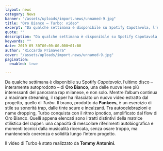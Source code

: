 ```yaml
---
layout: news
category: News
banner: "/assets/uploads/import.news/unnamed-9.jpg"
title: "Oro Bianco – Turbo: video"
excerpt: "Da qualche settimana è disponibile su Spotify Capotavola, l’ultimo disco – interamente autoprodotto – di Oro Bianco, una delle nuove leve più interessanti del panorama rap milanese, e non solo. Mentre l’album continua a macinare streaming, il rapper ha rilasciato un nuovo video estratto dal progetto, quello di Turbo. Il brano, prodotto da Pankees, è [&hellip"
quote: ""
description: "Da qualche settimana è disponibile su Spotify Capotavola, l’ultimo disco – interamente autoprodotto – di Oro Bianco, una delle nuove leve più interessanti del panorama rap milanese, e non solo. Mentre l’album continua a macinare streaming, il rapper ha rilasciato un nuovo video estratto dal progetto, quello di Turbo. Il brano, prodotto da Pankees, è [&hellip"
keywords: ""
date: 2019-05-30T00:00:00.000+01:00
author: "Riccardo Primavera"
cover: "/assets/uploads/import.news/unnamed-9.jpg"
pagination:
  enabled: true

---
```


Da qualche settimana è disponibile su Spotify _Capotavola_, l’ultimo disco – interamente autoprodotto – di **Oro Bianco**, una delle nuove leve più interessanti del panorama rap milanese, e non solo. Mentre l’album continua a macinare streaming, il rapper ha rilasciato un nuovo video estratto dal progetto, quello di _Turbo_. Il brano, prodotto da **Pankees**, è un esercizio di stile su sonorità trap, dalle tinte scure e incalzanti. Tra autocelebrazioni e name dropping, Turbo conquista con il ritmo ipnotico, amplificato dal flow di Oro Bianco. Quelli appena elencati sono i tratti distintivi della matrice stilistica del rapper: una capacità di mescolare riferimenti autobiografica e momenti tecnici dalla musicalità ricercata, senza osare troppo, ma mantenendo coerenza e solidità lungo l’intero progetto.

Il video di Turbo è stato realizzato da **Tommy Antonini**.
